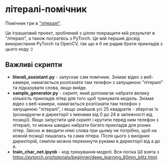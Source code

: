 # літералі-помічник
Помічник гри в ["літералі"](https://apps.apple.com/ua/app/%D0%BB%D1%96%D1%82%D0%B5%D1%80%D0%B0%D0%BB%D1%96/id1639535151?l=uk).

Це іграшковий проект, зроблений з ціллю покращити мій результат в "літералі", а також погратись з PyTorch. Це мій перший досвід використання PyTorch та OpenCV, так що я б не радив брати прикладів з цього коду :)

## Важливі скрипти
* **literali_assistant.py** - запускає сам помічник. Знімає відео з веб-камери, намагається розпізнати там телефон з запущеною "літералі" та підказувати слова, якщо вийде.
* **sample_generator.py** - скрипт, який допомагає набрати велику кількість прикладів літер для того щоб тренувати модель. Знімає відео з веб-камери, намагається розпізнати там телефон з запущеною "літералі", і якщо знайшов усі 25 квадратів - зберігає їх (розкидуючи в директорії з іменами від 0 до 24 в залежності від позиції). Якщо запустити цей скрипт і крутити перед ним телефон з літералі, то можна швидко набрати багато прикладів для різних літер. Звісно ж вводити ніякі слова при цьому не потрібно, щоб на кожній позиції лишалась та сама літера. Після цього з вихідних директорій, семпли можна перекинути руками в директорії від а до я.
* **train_char_net.ipynb** - код тренування моделі. Вся логіка ШІ взята з  https://pytorch.org/tutorials/beginner/deep_learning_60min_blitz.html.
